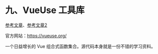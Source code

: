 # 九、VueUse 工具库

[参考文章](https://blog.csdn.net/qq_40021015/article/details/123658243)、[参考文章2](https://blog.csdn.net/qq449245884/article/details/119592600)

官方网站：https://vueuse.org/

一个日益增长的 Vue 组合式函数集合。源代码本身就是一份不错的学习资料。